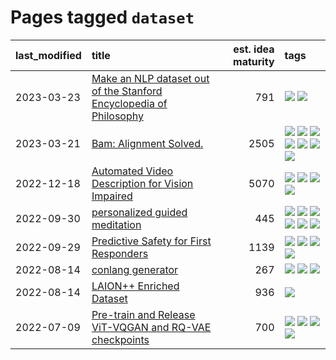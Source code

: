 # Pages tagged `dataset`

|last_modified|title|est. idea maturity|tags
|:---|:---|---:|:---|
|2023-03-23|[Make an NLP dataset out of the Stanford Encyclopedia of Philosophy](../sep_dataset.md)|791|[![](https://img.shields.io/badge/tag-dataset-f05668)](../tags/dataset.md) [![](https://img.shields.io/badge/tag-publicgood-1d5152)](../tags/publicgood.md)|
|2023-03-21|[Bam: Alignment Solved.](../ezmode_alignment.md)|2505|[![](https://img.shields.io/badge/tag-alignment-062ab)](../tags/alignment.md) [![](https://img.shields.io/badge/tag-classification-6d71)](../tags/classification.md) [![](https://img.shields.io/badge/tag-dataset-f05668)](../tags/dataset.md) [![](https://img.shields.io/badge/tag-experimental-af803c)](../tags/experimental.md) [![](https://img.shields.io/badge/tag-filtering-32613c)](../tags/filtering.md) [![](https://img.shields.io/badge/tag-prompting-b7439e)](../tags/prompting.md) [![](https://img.shields.io/badge/tag-transformation-659a8f)](../tags/transformation.md)|
|2022-12-18|[Automated Video Description for Vision Impaired](../automated-video-description.md)|5070|[![](https://img.shields.io/badge/tag-accessibility-427cd)](../tags/accessibility.md) [![](https://img.shields.io/badge/tag-dataset-f05668)](../tags/dataset.md) [![](https://img.shields.io/badge/tag-foundation-cb29b)](../tags/foundation.md) [![](https://img.shields.io/badge/tag-publicgood-1d5152)](../tags/publicgood.md)|
|2022-09-30|[personalized guided meditation](../personalized-guided-meditation.md)|445|[![](https://img.shields.io/badge/tag-carp-8344b1)](../tags/carp.md) [![](https://img.shields.io/badge/tag-dataset-f05668)](../tags/dataset.md) [![](https://img.shields.io/badge/tag-experimental-af803c)](../tags/experimental.md) [![](https://img.shields.io/badge/tag-meditation-3a4f8e)](../tags/meditation.md) [![](https://img.shields.io/badge/tag-nlp-91514)](../tags/nlp.md) [![](https://img.shields.io/badge/tag-personalization-6984a1)](../tags/personalization.md)|
|2022-09-29|[Predictive Safety for First Responders](../safety-officer.md)|1139|[![](https://img.shields.io/badge/tag-accessibility-427cd)](../tags/accessibility.md) [![](https://img.shields.io/badge/tag-dataset-f05668)](../tags/dataset.md) [![](https://img.shields.io/badge/tag-experimental-af803c)](../tags/experimental.md) [![](https://img.shields.io/badge/tag-publicgood-1d5152)](../tags/publicgood.md)|
|2022-08-14|[conlang generator](../conlang_lm.md)|267|[![](https://img.shields.io/badge/tag-carp-8344b1)](../tags/carp.md) [![](https://img.shields.io/badge/tag-dataset-f05668)](../tags/dataset.md) [![](https://img.shields.io/badge/tag-experimental-af803c)](../tags/experimental.md)|
|2022-08-14|[LAION++ Enriched Dataset](../laion-plus-plus.md)|936|[![](https://img.shields.io/badge/tag-dataset-f05668)](../tags/dataset.md)|
|2022-07-09|[Pre-train and Release ViT-VQGAN and RQ-VAE checkpoints](../pretrained_vit-vqgan_checkpoints.md)|700|[![](https://img.shields.io/badge/tag-completed-8f457a)](../tags/completed.md) [![](https://img.shields.io/badge/tag-dataset-f05668)](../tags/dataset.md) [![](https://img.shields.io/badge/tag-publication-e5c1d4)](../tags/publication.md) [![](https://img.shields.io/badge/tag-tooling-4e6ea)](../tags/tooling.md)|